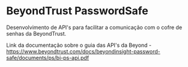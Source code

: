 # BeyondTrust PasswordSafe

Desenvolvimento de API's para facilitar a comunicação com o cofre de senhas da BeyondTrust.

Link da documentação sobre o guia das API's da Beyond - https://www.beyondtrust.com/docs/beyondinsight-password-safe/documents/ps/bi-ps-api.pdf
